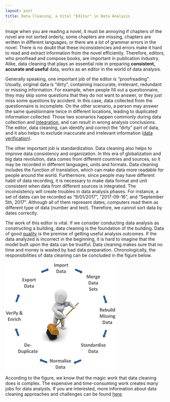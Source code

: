 ```yaml
---
layout: post
title: Data Cleaning, a Vital "Editor" in Data Analysis
---
```


Image when you are reading a novel, it must be annoying if chapters of the novel are not sorted orderly, some chapters are missing, chapters are written in different languages, or there are a lot of grammar errors in the novel. There is no doubt that these inconsistencies and errors make it hard to read and extract information from the novel efficiently. Therefore, editors, who proofread and compose books, are important in publication industry. Alike, data cleaning that plays an essential role in preparing **consistent, accurate and useful** data, works as an editor in the world of data analysis.


Generally speaking, one important job of the editor is “proofreading”. Usually, original data is “dirty”, containing inaccurate, irrelevant, redundant or missing information. For example, when people fill out a questionnaire, they may skip some questions that they do not want to answer, or they just miss some questions by accident. In this case, data collected from the questionnaire is incomplete. On the other scenario, a person may answer the same questionnaire twice in different locations, leading to duplicated information collected. Those two scenarios happen commonly during data collection and [integration](https://en.wikipedia.org/wiki/Data_integration), and can result in wrong analysis conclusions. The editor, data cleaning, can identify and correct the “dirty” part of data, and it also helps to exclude inaccurate and irrelevant information ([data verification](https://en.wikipedia.org/wiki/Data_verification)).


The other important job is standardization. Data cleaning also helps to improve data consistency and organization. In this era of globalization and big data revolution, data comes from different countries and sources, so it may be recorded in different languages, units and formats. Data cleaning includes the function of translation, which can make data more readable for people around the world. Furthermore, since people may have different habit of data recording, it is necessary to make data format and unit consistent when data from different sources is integrated. The inconsistency will create troubles in data analysis phases. For instance, a set of dates can be recorded as “9/01/2017”, “2017-09-16”, and “September 5th, 2017”. Although all of them represent dates, computers read them as different type of data (number and text). Therefore, we cannot sort data by dates correctly.


The work of this editor is vital. If we consider conducting data analysis as constructing a building, data cleaning is the foundation of the building. Data of good [quality](http://searchdatamanagement.techtarget.com/definition/data-quality) is the premise of getting useful analysis outcomes. If the data analyzed is incorrect in the beginning, it is hard to imagine that the model built upon the data can be trustful. Data cleaning makes sure that no time and money is wasted by bad data preparation. Chronologically, the responsibilities of data cleaning can be concluded in the figure below.

![](data_cleaning.jpg)

According to the figure, we know that the magic work that data cleaning does is complex. The expensive and time-consuming work creates many jobs for data analysts. If you are interested, more information about data cleaning approaches and challenges can be found [here](http://www.betterevaluation.org/sites/default/files/data_cleaning.pdf).
